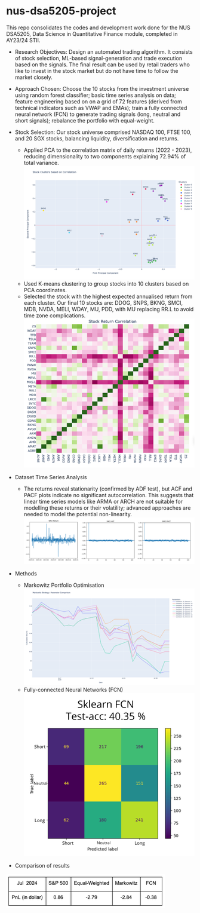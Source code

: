 # nus-dsa5205-project
This repo consolidates the codes and development work done for the NUS DSA5205, Data Science in Quantitative Finance module, completed in AY23/24 STII.

* Research Objectives: Design an automated trading algorithm. It consists of stock selection, ML-based signal-generation and trade execution based on the signals. The final result can be used by retail traders who like to invest in the stock market but do not
have time to follow the market closely. 

* Approach Chosen: Choose the 10 stocks from the investment universe using random forest classifier; basic time series analysis on data; feature engineering based on on a grid of 72 features (derived from technical indicators such as VWAP and EMAs); train a fully connected neural network (FCN) to generate trading signals (long, neutral and short signals); rebalance the portfolio with equal-weight.

* Stock Selection: Our stock universe comprised NASDAQ 100, FTSE 100, and 20 SGX stocks, balancing liquidity, diversification and returns.
    * Applied PCA to the correlation matrix of daily returns (2022 - 2023), reducing dimensionality to two components explaining 72.94% of total variance. ![alt text](https://github.com/haidiazaman/nus-dsa5205-project/blob/main/imgs/pca.png)
    *  Used K-means clustering to group stocks into 10 clusters based on PCA coordinates.
    *  Selected the stock with the highest expected annualised return from each cluster. Our final 10 stocks are: DDOG, SNPS, BKNG, SMCI, MDB, NVDA, MELI, WDAY, MU, PDD, with MU replacing RR.L to avoid time zone complications. ![alt text](https://github.com/haidiazaman/nus-dsa5205-project/blob/main/imgs/stock_return.png)

* Dataset Time Series Analysis
    * The returns reveal stationarity (confirmed by ADF test), but ACF and PACF plots indicate no significant autocorrelation. This suggests that linear time series models like ARMA or ARCH are not suitable for modelling these returns or their volatility; advanced approaches are needed to model the potential non-linearity.![alt text](https://github.com/haidiazaman/nus-dsa5205-project/blob/main/imgs/ts_analysis.png)

* Methods
    * Markowitz Portfolio Optimisation ![alt text](https://github.com/haidiazaman/nus-dsa5205-project/blob/main/imgs/markowitz.png)
    * Fully-connected Neural Networks (FCN) ![alt text](https://github.com/haidiazaman/nus-dsa5205-project/blob/main/imgs/fcn.png)

* Comparison of results
  
![alt text](https://github.com/haidiazaman/nus-dsa5205-project/blob/main/imgs/comparison.png) 
